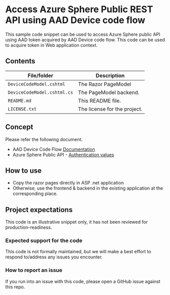 # Access Azure Sphere Public REST API using AAD Device code flow
This sample code snippet can be used to access Azure Sphere public API using AAD token acquired by AAD Device code flow. This code can be used to acquire token in Web application context.

## Contents

| File/folder | Description |
|-------------|-------------|
| `DeviceCodeModel.cshtml`       | The Razor PageModel |
| `DeviceCodeModel.cshtml.cs` | The PageModel backend. |
| `README.md`   | This README file. |
| `LICENSE.txt`   | The license for the project. |

## Concept
Please refer the following document.
- AAD Device Code Flow [Documentation](https://learn.microsoft.com/azure/active-directory/develop/v2-oauth2-device-code)
- Azure Sphere Public API - [Authentication values](https://learn.microsoft.com/rest/api/azure-sphere/#authentication-library-values)

## How to use
- Copy the razor pages directly in ASP .net application
- Otherwise, use the frontend & backend in the existing application at the corresponding place.

## Project expectations
This code is an illustrative snippet only, it has not been reviewed for production-readiness.

### Expected support for the code
This code is not formally maintained, but we will make a best effort to respond to/address any issues you encounter.

### How to report an issue
If you run into an issue with this code, please open a GitHub issue against this repo.